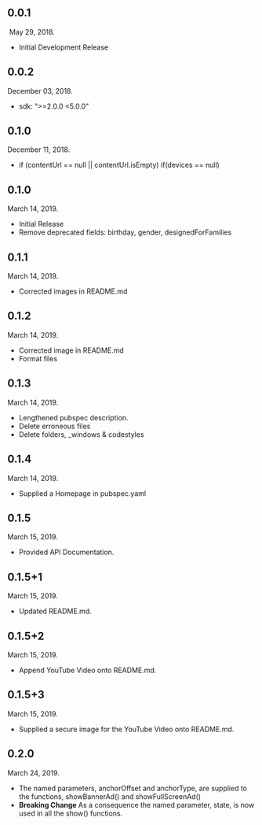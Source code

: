 ## 0.0.1 
‎  May ‎29, ‎2018. 
- Initial Development Release

## 0.0.2 
  December 03, ‎2018. 
- sdk: ">=2.0.0 <5.0.0"

## 0.1.0 
  December 11, ‎2018. 
- if (contentUrl == null || contentUrl.isEmpty)  if(devices == null)

## 0.1.0
  March 14, 2019. 
- Initial Release
- Remove deprecated fields: birthday, gender, designedForFamilies

## 0.1.1
  March 14, 2019. 
- Corrected images in README.md

## 0.1.2
  March 14, 2019. 
- Corrected image in README.md
- Format files

## 0.1.3
  March 14, 2019. 
- Lengthened pubspec description.
- Delete erroneous files
- Delete folders, _windows & codestyles

## 0.1.4
  March 14, 2019. 
- Supplied a Homepage in pubspec.yaml

## 0.1.5
  March 15, 2019. 
- Provided API Documentation.

## 0.1.5+1
  March 15, 2019. 
- Updated README.md.

## 0.1.5+2
  March 15, 2019. 
- Append YouTube Video onto README.md.

## 0.1.5+3
  March 15, 2019. 
- Supplied a secure image for the YouTube Video onto README.md.

## 0.2.0
  March 24, 2019. 
- The named parameters, anchorOffset and anchorType, are supplied to the functions, showBannerAd() and showFullScreenAd()
- **Breaking Change** As a consequence the named parameter, state, is now used in all the show() functions.
